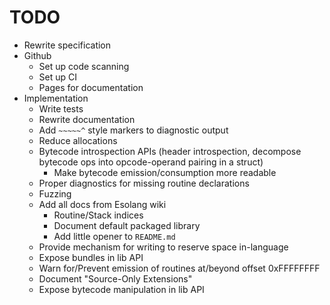 # TODO

- Rewrite specification
- Github
  - Set up code scanning
  - Set up CI
  - Pages for documentation
- Implementation
  - Write tests
  - Rewrite documentation
  - Add `~~~~~^` style markers to diagnostic output
  - Reduce allocations
  - Bytecode introspection APIs (header introspection, decompose bytecode ops into opcode-operand pairing in a struct)
    - Make bytecode emission/consumption more readable
  - Proper diagnostics for missing routine declarations
  - Fuzzing
  - Add all docs from Esolang wiki
    - Routine/Stack indices
    - Document default packaged library
    - Add little opener to `README.md`
  - Provide mechanism for writing to reserve space in-language
  - Expose bundles in lib API
  - Warn for/Prevent emission of routines at/beyond offset 0xFFFFFFFF
  - Document "Source-Only Extensions"
  - Expose bytecode manipulation in lib API
